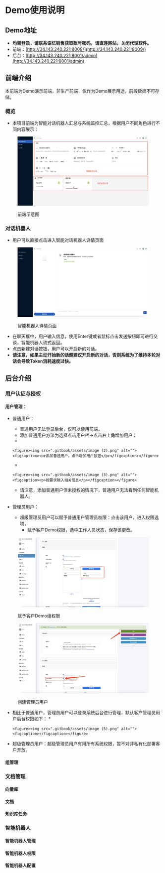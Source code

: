# Demo使用说明

## Demo地址 <a href="#lrjnr" id="lrjnr"></a>

* **均需登录，请联系语忆销售获取账号密码，请直连网站，关闭代理软件。**
* 前端：[http://34.143.240.221:8009/](http://34.143.240.221:8009/)
* 后台：[http://34.143.240.221:8001/admin](http://34.143.240.221:8001/admin)

## 前端介绍

本前端为Demo演示前端，非生产前端，仅作为Demo展示用途，前段数据不可存储。

### 概览

* 本项目前端为智能对话机器人汇总与系统监控汇总，根据用户不同角色进行不同内容展示：

<figure><img src="https://github.com/tonyhuang2022/GenAI-Platform-doc/blob/main/.gitbook/assets/image.png" alt=""><figcaption><p>前端示意图</p></figcaption></figure>




### 对话机器人

* 用户可以直接点击进入智能对话机器人详情页面

<figure><img src="https://github.com/tonyhuang2022/GenAI-Platform-doc/blob/main/.gitbook/assets/image (1).png" alt=""><figcaption><p>智能机器人详情页面</p></figcaption></figure>

* 在聊天框中，用户输入信息，使用Enter键或者鼠标点击发送按钮即可进行交谈，智能机器人流式返回。
* 点击新建对话按钮，用户可以开启新的对话。
* **请注意，如果主动开始新的话题建议开启新的对话，否则系统为了维持多轮对话会导致Token消耗速度过快。**

## 后台介绍

### 用户认证与授权

#### 用户管理：

* 普通用户：
  * 普通用户无法登录后台，仅可以使用前端。
  * 添加普通用户方法为选择点击用户栏->点击右上角增加用户：
  *

      <figure><img src=".gitbook/assets/image (2).png" alt=""><figcaption><p>添加普通用户，点击增加用户按钮</p></figcaption></figure>
  *

      <figure><img src=".gitbook/assets/image (3).png" alt=""><figcaption><p>按要求输入相关信息</p></figcaption></figure>
  * 请注意，添加普通用户但未授权的情况下，普通用户无法看到任何智能机器人。
* 管理员用户：
  * 超级管理员用户可以赋予普通用户管理员权限：点击该用户，进入权限选项，
    * 赋予客户Demo权限，选中工作人员状态，保存该更改。

<figure><img src=".gitbook/assets/image (6).png" alt=""><figcaption><p>赋予客户Demo组权限</p></figcaption></figure>

<figure><img src=".gitbook/assets/image (4).png" alt=""><figcaption><p>创建管理员用户</p></figcaption></figure>

* 相比于普通用户，管理员用户可以登录系统后台进行管理，默认客户管理员用户后台权限如下：
  *

      <figure><img src=".gitbook/assets/image (5).png" alt=""><figcaption></figcaption></figure>
* 超级管理员用户：超级管理员用户有用所有系统权限，暂不对非私有化部署客户开放。

#### 组管理

### 文档管理

#### 向量库

#### 文档

#### 知识库任务

### 智能机器人

#### 智能机器人管理

#### 智能机器人权限

#### 智能机器人配置

##

##
